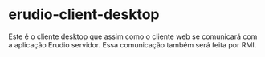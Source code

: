 erudio-client-desktop
=====================

Este é o cliente desktop que assim como o cliente web se comunicará com a aplicação Erudio servidor. Essa comunicação também será feita por RMI.
